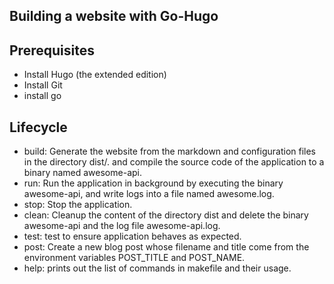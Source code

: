 ## Building a website with Go-Hugo

## Prerequisites

- Install Hugo (the extended edition)
- Install Git
- install go

## Lifecycle
- build: Generate the website from the markdown and configuration files in the directory dist/. and compile the source code of the application to a binary named awesome-api.
- run: Run the application in background by executing the binary awesome-api, and write logs into a file named awesome.log.
- stop: Stop the application.
- clean: Cleanup the content of the directory dist and delete the binary awesome-api and the log file awesome-api.log.
- test: test to ensure application behaves as expected.
- post: Create a new blog post whose filename and title come from the environment variables POST_TITLE and POST_NAME.
- help: prints out the list of commands in makefile and their usage.
